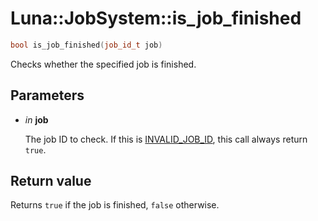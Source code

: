 # Luna::JobSystem::is_job_finished

```c++
bool is_job_finished(job_id_t job)
```

Checks whether the specified job is finished. 



## Parameters
* *in* **job**

    The job ID to check. If this is [INVALID_JOB_ID](group___job_system_1gaa92b808b0484be3c6cfe8c792689cb18.md), this call always return `true`. 

## Return value
Returns `true` if the job is finished, `false` otherwise. 


